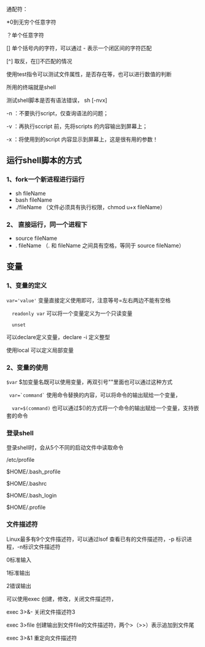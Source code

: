 

通配符：

*0到无穷个任意字符

？单个任意字符

[] 单个括号内的字符，可以通过 - 表示一个闭区间的字符匹配

[^] 取反，在[]不匹配的情况



使用test指令可以测试文件属性，是否存在等，也可以进行数值的判断

所用的终端就是shell



测试shell脚本是否有语法错误， sh [-nvx]

-n  ：不要执行script，仅查询语法的问题；

-v  ：再执行sccript 前，先将scripts 的内容输出到屏幕上；

-x  ：将使用到的script 内容显示到屏幕上，这是很有用的参数！



## 运行shell脚本的方式

### 1、fork一个新进程进行运行

- sh fileName
- bash fileName
- ./fileName     （文件必须具有执行权限，chmod u+x fileName）

### 2、 直接运行，同一个进程下

- source fileName
- . fileName （. 和 fileName 之间具有空格，等同于 source fileName）

##  变量

### 1、变量的定义

`var='value'` 变量直接定义使用即可，注意等号=左右两边不能有空格

`  readonly var` 可以将一个变量定义为一个只读变量

`  unset`

可以declare定义变量，declare -i  定义整型

使用local 可以定义局部变量

### 2、变量的使用

`$var` $加变量名既可以使用变量，再双引号""里面也可以通过这种方式

``  var=`command` `` 使用命令替换的内容，可以将命令的输出赋给一个变量，

`  var=$(command)` 也可以通过$()的方式将一个命令的输出赋给一个变量，支持嵌套的命令

### 登录shell

登录shell时，会从5个不同的启动文件中读取命令

/etc/profile

$HOME/.bash_profile

$HOME/.bashrc

$HOME/.bash_login

$HOME/.profile

### 文件描述符

Linux最多有9个文件描述符，可以通过lsof 查看已有的文件描述符，-p 标识进程，-n标识文件描述符

0标准输入

1标准输出

2错误输出

可以使用exec 创建，修改，关闭文件描述符，

exec 3>&- 关闭文件描述符3

exec 3>file 创建输出到文件file的文件描述符，两个>（>>）表示追加到文件尾

exec 3>&1 重定向文件描述符

